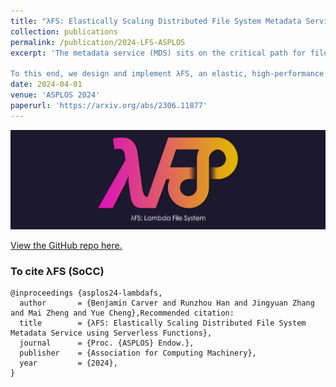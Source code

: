 ```yaml
---
title: "λFS: Elastically Scaling Distributed File System Metadata Service using Serverless Functions"
collection: publications
permalink: /publication/2024-LFS-ASPLOS
excerpt: 'The metadata service (MDS) sits on the critical path for file system operations, and as such it is key to the overall performance of a large-scale distributed file system (DFS). Common "serverful" MDS architectures, such as a single server or cluster of servers, have a significant shortcoming: either they are not scalable, or they make it difficult to achieve an optimal balance of performance, resource utilization, and cost. A modern MDS requires a novel architecture that addresses this shortcoming.

To this end, we design and implement λFS, an elastic, high-performance metadata service for large-scale distributed file systems. λFS scales a DFS metadata cache on a FaaS (Function-as-a-Service) platform and synthesizes a series of techniques to overcome the obstacles that are encountered when building large stateful applications on FaaS platforms. λFS takes full advantage of the unique benefits offered by FaaS--elastic scaling and massive parallelism--to realize a highly-optimized metadata service capable of sustaining up to 4.13× higher throughput, 90.40% lower latency, 85.99% lower cost, and better resource utilization and efficiency than a state-of-the-art DFS for an industrial workload.'
date: 2024-04-01
venue: 'ASPLOS 2024'
paperurl: 'https://arxiv.org/abs/2306.11877'
---
```


![λFS: Logo](/assets/images/lfs_logo.png)

[View the GitHub repo here.](https://github.com/ds2-lab/LambdaFS)

### To cite λFS (SoCC)
```
@inproceedings {asplos24-lambdafs,
  author       = {Benjamin Carver and Runzhou Han and Jingyuan Zhang and Mai Zheng and Yue Cheng},Recommended citation:
  title        = {λFS: Elastically Scaling Distributed File System Metadata Service using Serverless Functions},
  journal      = {Proc. {ASPLOS} Endow.},
  publisher    = {Association for Computing Machinery},
  year         = {2024},
}
```